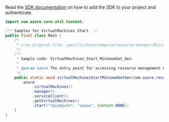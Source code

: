 Read the [SDK documentation](https://github.com/Azure/azure-sdk-for-java/blob/azure-resourcemanager_2.15.0/sdk/resourcemanager/azure-resourcemanager/README.md) on how to add the SDK to your project and authenticate.

```java
import com.azure.core.util.Context;

/** Samples for VirtualMachines Start. */
public final class Main {
    /*
     * x-ms-original-file: specification/compute/resource-manager/Microsoft.Compute/stable/2022-03-01/ComputeRP/examples/virtualMachineExamples/VirtualMachines_Start_MinimumSet_Gen.json
     */
    /**
     * Sample code: VirtualMachines_Start_MinimumSet_Gen.
     *
     * @param azure The entry point for accessing resource management APIs in Azure.
     */
    public static void virtualMachinesStartMinimumSetGen(com.azure.resourcemanager.AzureResourceManager azure) {
        azure
            .virtualMachines()
            .manager()
            .serviceClient()
            .getVirtualMachines()
            .start("rgcompute", "aaaaa", Context.NONE);
    }
}
```
